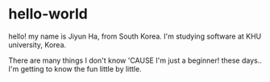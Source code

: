 # hello-world

hello! my name is Jiyun Ha, from South Korea.
I'm studying software at KHU university, Korea.

There are many things I don't know 'CAUSE I'm just a beginner!
these days.. I'm getting to know the fun little by little.
